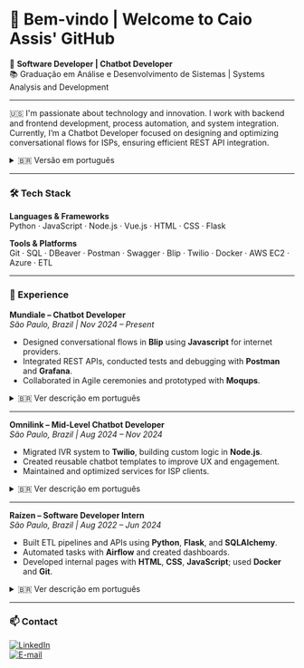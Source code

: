 # 👋 Bem-vindo | Welcome to Caio Assis' GitHub

🚀 **Software Developer | Chatbot Developer**  
📚 Graduação em Análise e Desenvolvimento de Sistemas | Systems Analysis and Development  

---

🇺🇸 I'm passionate about technology and innovation. I work with backend and frontend development, process automation, and system integration. Currently, I’m a Chatbot Developer focused on designing and optimizing conversational flows for ISPs, ensuring efficient REST API integration.

<details>
<summary>🇧🇷 Versão em português</summary>

Sou apaixonado por tecnologia e inovação. Trabalho com desenvolvimento de soluções backend e frontend, automação de processos e integração de sistemas. Atualmente atuo como Chatbot Developer, focando na criação e otimização de fluxos conversacionais para provedores de internet (ISPs), garantindo integração eficiente com APIs REST.

</details>

---

### 🛠️ Tech Stack

**Languages & Frameworks**  
Python · JavaScript · Node.js · Vue.js · HTML · CSS · Flask

**Tools & Platforms**  
Git · SQL · DBeaver · Postman · Swagger · Blip · Twilio · Docker · AWS EC2 · Azure · ETL

---

### 💼 Experience

**Mundiale – Chatbot Developer**  
_São Paulo, Brazil | Nov 2024 – Present_  
- Designed conversational flows in **Blip** using **Javascript** for internet providers.  
- Integrated REST APIs, conducted tests and debugging with **Postman** and **Grafana**.  
- Collaborated in Agile ceremonies and prototyped with **Moqups**.

<details>
<summary>🇧🇷 Ver descrição em português</summary>

**Mundiale – Desenvolvedor de Chatbot**  
_São Paulo, Brasil | Nov 2024 – Presente_  
- Desenvolvimento de fluxos conversacionais usando **Javascript** e **Blip** para ISPs.  
- Integração com APIs REST, testes e monitoramento com **Postman** e **Grafana**.  
- Participação ativa em times ágeis e prototipação com **Moqups**.

</details>

---

**Omnilink – Mid-Level Chatbot Developer**  
_São Paulo, Brazil | Aug 2024 – Nov 2024_  
- Migrated IVR system to **Twilio**, building custom logic in **Node.js**.  
- Created reusable chatbot templates to improve UX and engagement.  
- Maintained and optimized services for ISP clients.

<details>
<summary>🇧🇷 Ver descrição em português</summary>

**Omnilink – Desenvolvedor de Chatbot Pleno**  
_São Paulo, Brasil | Ago 2024 – Nov 2024_  
- Migração de sistema URA para **Twilio** com lógica personalizada em **Node.js**.  
- Criação de templates reutilizáveis de chatbot, com foco em experiência do usuário.  
- Otimização de serviços para clientes ISPs.

</details>

---

**Raízen – Software Developer Intern**  
_São Paulo, Brazil | Aug 2022 – Jun 2024_  
- Built ETL pipelines and APIs using **Python**, **Flask**, and **SQLAlchemy**.  
- Automated tasks with **Airflow** and created dashboards.  
- Developed internal pages with **HTML**, **CSS**, **JavaScript**; used **Docker** and **Git**.

<details>
<summary>🇧🇷 Ver descrição em português</summary>

**Raízen – Estagiário de Desenvolvimento**  
_São Paulo, Brasil | Ago 2022 – Jun 2024_  
- Desenvolvimento de pipelines ETL e APIs com **Python**, **Flask** e **SQLAlchemy**.  
- Automatização de tarefas com **Airflow** e construção de dashboards.  
- Criação de páginas com **HTML**, **CSS**, **JavaScript**; uso de **Docker** e **Git**.

</details>

---

### 📫 Contact

[![LinkedIn](https://img.shields.io/badge/LinkedIn-Caio%20Assis-0077B5?style=for-the-badge&logo=linkedin&logoColor=white)](https://www.linkedin.com/in/caio-freire-lima-de-assis-7601004b/)  
[![E-mail](https://img.shields.io/badge/E--mail-caio.assis.dev%40gmail.com-D14836?style=for-the-badge&logo=gmail&logoColor=white)](mailto:caio.assis.dev@gmail.com)

